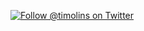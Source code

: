 <a href="https://twitter.com/intent/user?screen_name=timolins"><img alt="Follow @timolins on Twitter" src="https://github.com/timolins/timolins/raw/master/assets/header.svg"/></a>
